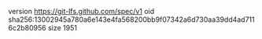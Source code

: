 version https://git-lfs.github.com/spec/v1
oid sha256:13002945a780a6e143e4fa568200bb9f07342a6d730aa39dd4ad7116c2b80956
size 1951
